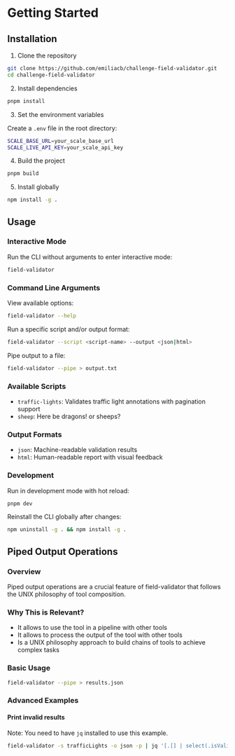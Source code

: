 # Getting Started

## Installation

1. Clone the repository

```bash
git clone https://github.com/emiliacb/challenge-field-validator.git
cd challenge-field-validator
```

2. Install dependencies

```bash
pnpm install
```

3. Set the environment variables

Create a `.env` file in the root directory:

```bash
SCALE_BASE_URL=your_scale_base_url
SCALE_LIVE_API_KEY=your_scale_api_key
```

4. Build the project

```bash
pnpm build
```

5. Install globally

```bash
npm install -g .
```

## Usage

### Interactive Mode

Run the CLI without arguments to enter interactive mode:

```bash
field-validator
```

### Command Line Arguments

View available options:

```bash
field-validator --help
```

Run a specific script and/or output format:

```bash
field-validator --script <script-name> --output <json|html>
```

Pipe output to a file:

```bash
field-validator --pipe > output.txt
```

### Available Scripts

- `traffic-lights`: Validates traffic light annotations with pagination support
- `sheep`: Here be dragons! or sheeps?

### Output Formats

- `json`: Machine-readable validation results
- `html`: Human-readable report with visual feedback

### Development

Run in development mode with hot reload:

```bash
pnpm dev
```

Reinstall the CLI globally after changes:

```bash
npm uninstall -g . && npm install -g .
```

## Piped Output Operations

### Overview

Piped output operations are a crucial feature of field-validator that follows the UNIX philosophy of tool composition.

### Why This is Relevant?

- It allows to use the tool in a pipeline with other tools
- It allows to process the output of the tool with other tools
- Is a UNIX philosophy approach to build chains of tools to achieve complex tasks

### Basic Usage

```bash
field-validator --pipe > results.json
```

### Advanced Examples

#### Print invalid results

Note: You need to have `jq` installed to use this example.

```bash
field-validator -s trafficLights -o json -p | jq '[.[] | select(.isValid == false)]'

```
